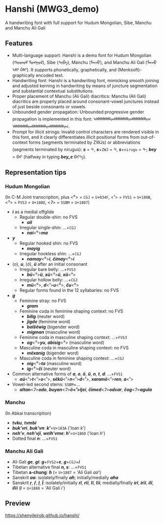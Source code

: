 # Hanshi (MWG3_demo)
A handwriting font with full support for Hudum Mongolian, Sibe, Manchu and Manchu Ali Gali

## Features
* Multi-language support: Hanshi is a demo font for Hudum Mongolian (ᠬᠤᠳᠦᠮ᠋ ᠮᠣᠩᠭᠣᠯ), Sibe (ᠰᡳᠪᡝ), Manchu (ᠮᠠᠨᠵᡠ), and Manchu Ali Gali (ᠮᠠᠨᠵᡠ ᠠᠯᡳ ᡬᠠᠯᡳ). It supports phonetically, graphetically, and (Menksoft)-graphically encoded text.
* Handwriting font: Hanshi is a handwriting font, mimicking smooth joining and adjusted kerning in handwriting by means of juncture segmentation and substantial contextual substitutions.
* Proper placement of Manchu (Ali Gali) diacritics: Manchu (Ali Gali) diacritics are properly placed around consonant-vowel junctures instead of just beside consonants or vowels.
* Unbounded gender propagation: Unbounded progressive gender propagation is implemented in this font: ᠠᠯᠯᠯᠯᠯᠯᠯᠯᠯᠯᠯᠢᠭᠯᠯᠯᠯᠯᠯᠯᠯᠯᠯᠯᠢᠭᠯᠯᠯᠯᠯᠯᠯᠯᠯᠯᠯᠢᠭ ᠡᠯᠯᠯᠯᠯᠯᠯᠯᠯᠯᠯᠢᠭᠯᠯᠯᠯᠯᠯᠯᠯᠯᠯᠯᠢᠭᠯᠯᠯᠯᠯᠯᠯᠯᠯᠯᠯᠢᠭ.
* Prompt for illicit strings: Invalid control characters are rendered visible in this font, and it clearly differentiates illicit positional forms from out-of-context forms (segments terminated by ZWJs) or abbreviations (segments terminated by nirugus): ***s*** = ᠰ, ***s***+`ZWJ` = ᠰ‍, ***s***+`nirugu` = ᠰ᠊; ***bey*** = ᠪᠡᠶ (halfway in typing ***bey_e*** ᠪᠡᠶ᠎ᠡ).

## Representation tips
### Hudum Mongolian
(In C-M Joint transcription, plus \<⁰\> = `CGJ` = `U+034F`, \<¹\> = `FVS1` = `U+180B`, \<³\> = `FVS3` = `U+180D`, \<*ʔ*\> = `SSBM` = `U+1807`)
* ***i*** as a medial offglide
	* Regular double-shin: no FVS
		* ***ail***
	* Irregular single-shin: ...+`CGJ`
		* ***nai***\<⁰\>***ma***
* ***y***
	* Regular hooked shin: no FVS
		* ***mayig***
	* Irregular hookless shin: ...+`CGJ`
		* ***namay***\<⁰\>***i***, ***čimay***\<⁰\>***i***
* (*o*), ***u***, (*ö*), ***ü*** after an initial consonant
	* Irregular bare belly: ...+`FVS3`
		* ***bü***\<³\>***ü***, ***xü***\<³\>***ü***, ***xü***\<³\>
	* Irregular hollow belly: ...+`CGJ`
		* ***mü***\<⁰\>, ***d***\<¹\>***u***\<⁰\>, ***ču***\<⁰\>
	* Regular forms found in the 12 syllabaries: no FVS
* ***g***
	* Feminine stray: no FVS
		* ***gram***
	* Feminine coda in feminine shaping context: no FVS
		* ***bilig*** (neuter word)
		* ***ǰigde*** (feminine word)
		* ***bolšëwig*** (bigender word)
		* ***migman*** (masculine word)
	* Feminine coda in masculine shaping context: ...+`FVS3`
		* ***og***\<³\>***yu***, ***abisig***\<³\> (masculine word)
	* Masculine coda in masculine shaping context: no FVS
		* ***mëxanig*** (bigender word)
	* Masculine coda in feminine shaping context: ...+`CGJ`
		* ***nig***\<⁰\>***ta*** (masculine word)
		* ***ig***\<⁰\>***či*** (neuter word)
* Common alternative forms of ***a***, ***o***, ***ö***, ***ü***, ***n***, ***t***, ***d***: ...+`FVS1`
	* ***aü***\<¹\>***t***\<¹\>***o***\<¹\>, ***sëkü***\<¹\>***n***\<¹\>***d***\<¹\>, ***xaramö***\<¹\>***ren***, ***a***\<¹\>
* Vowel-led second stems: `SSBM`+...
	* ***altan***\<*ʔ*\>***odo***, ***buyan***\<*ʔ*\>***ö\<¹\>ljei***, ***čimed***\<*ʔ*\>***odcar***, ***čog***\<*ʔ*\>***agula***

### Manchu
(In Abkai transcription)
* ***tvku***, ***tvmbi***
* ***buk'vri***, ***buk'vn***: ***k'***=`U+183A` ('loan *k*')
* ***neh'v***, ***neh'vji***, ***welh'vme***: ***h'***=`U+186D` ('loan *h*')
* Dotted final ***n***: ...+`FVS1`

### Manchu Ali Gali
* Ali Gali ***ge***, ***gi***: ***g***+`FVS2`+***e***, ***g***+`CGJ`+***i***
* Tibetan alternative final ***n, s***: ...+`FVS1`
* Tibetan **a-chung**: ***ɦ*** (= `U+1887` = 'Ali Gali *aa*')
* Sanskrit ***aa***: isolately/finally ***aɦ***; initially/medially ***aɦa***
* Sanskrit ***ṛ***, ***ṝ***, ***ḷ***, ***ḹ***: isolately/initially ***rï***, ***rïi***, ***lï***, ***lïi***; medially/finally ***irï***, ***irïi***, ***ilï***, ***ilïi*** (***ï***  = `U+1888` = 'Ali Gali *i*')

## Preview
https://shenyileirob.github.io/hanshi/
